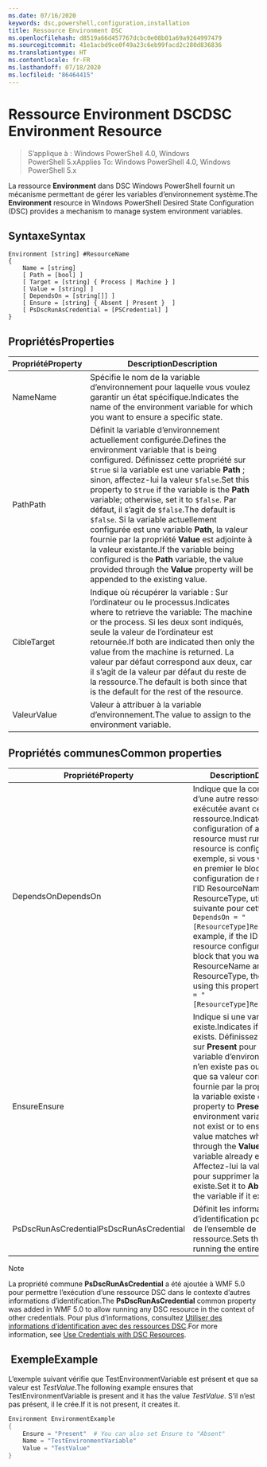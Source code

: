```yaml
---
ms.date: 07/16/2020
keywords: dsc,powershell,configuration,installation
title: Ressource Environment DSC
ms.openlocfilehash: d8519a66d457767dcbc0e08b01a69a9264997479
ms.sourcegitcommit: 41e1acbd9ce0f49a23c6eb99facd2c280d836836
ms.translationtype: HT
ms.contentlocale: fr-FR
ms.lasthandoff: 07/18/2020
ms.locfileid: "86464415"
---
```

# <a name="dsc-environment-resource"></a><span data-ttu-id="807f1-103">Ressource Environment DSC</span><span class="sxs-lookup"><span data-stu-id="807f1-103">DSC Environment Resource</span></span>

> <span data-ttu-id="807f1-104">S’applique à : Windows PowerShell 4.0, Windows PowerShell 5.x</span><span class="sxs-lookup"><span data-stu-id="807f1-104">Applies To: Windows PowerShell 4.0, Windows PowerShell 5.x</span></span>

<span data-ttu-id="807f1-105">La ressource **Environment** dans DSC Windows PowerShell fournit un mécanisme permettant de gérer les variables d’environnement système.</span><span class="sxs-lookup"><span data-stu-id="807f1-105">The **Environment** resource in Windows PowerShell Desired State Configuration (DSC) provides a mechanism to manage system environment variables.</span></span>

## <a name="syntax"></a><span data-ttu-id="807f1-106">Syntaxe</span><span class="sxs-lookup"><span data-stu-id="807f1-106">Syntax</span></span>

```Syntax
Environment [string] #ResourceName
{
    Name = [string]
    [ Path = [bool] ]
    [ Target = [string] { Process | Machine } ]
    [ Value = [string] ]
    [ DependsOn = [string[]] ]
    [ Ensure = [string] { Absent | Present }  ]
    [ PsDscRunAsCredential = [PSCredential] ]
}
```

## <a name="properties"></a><span data-ttu-id="807f1-107">Propriétés</span><span class="sxs-lookup"><span data-stu-id="807f1-107">Properties</span></span>

|<span data-ttu-id="807f1-108">Propriété</span><span class="sxs-lookup"><span data-stu-id="807f1-108">Property</span></span> |<span data-ttu-id="807f1-109">Description</span><span class="sxs-lookup"><span data-stu-id="807f1-109">Description</span></span> |
|---|---|
|<span data-ttu-id="807f1-110">Name</span><span class="sxs-lookup"><span data-stu-id="807f1-110">Name</span></span> |<span data-ttu-id="807f1-111">Spécifie le nom de la variable d’environnement pour laquelle vous voulez garantir un état spécifique.</span><span class="sxs-lookup"><span data-stu-id="807f1-111">Indicates the name of the environment variable for which you want to ensure a specific state.</span></span> |
|<span data-ttu-id="807f1-112">Path</span><span class="sxs-lookup"><span data-stu-id="807f1-112">Path</span></span> |<span data-ttu-id="807f1-113">Définit la variable d’environnement actuellement configurée.</span><span class="sxs-lookup"><span data-stu-id="807f1-113">Defines the environment variable that is being configured.</span></span> <span data-ttu-id="807f1-114">Définissez cette propriété sur `$true` si la variable est une variable **Path** ; sinon, affectez-lui la valeur `$false`.</span><span class="sxs-lookup"><span data-stu-id="807f1-114">Set this property to `$true` if the variable is the **Path** variable; otherwise, set it to `$false`.</span></span> <span data-ttu-id="807f1-115">Par défaut, il s’agit de `$false`.</span><span class="sxs-lookup"><span data-stu-id="807f1-115">The default is `$false`.</span></span> <span data-ttu-id="807f1-116">Si la variable actuellement configurée est une variable **Path**, la valeur fournie par la propriété **Value** est adjointe à la valeur existante.</span><span class="sxs-lookup"><span data-stu-id="807f1-116">If the variable being configured is the **Path** variable, the value provided through the **Value** property will be appended to the existing value.</span></span> |
|<span data-ttu-id="807f1-117">Cible</span><span class="sxs-lookup"><span data-stu-id="807f1-117">Target</span></span>| <span data-ttu-id="807f1-118">Indique où récupérer la variable : Sur l’ordinateur ou le processus.</span><span class="sxs-lookup"><span data-stu-id="807f1-118">Indicates where to retrieve the variable: The machine or the process.</span></span> <span data-ttu-id="807f1-119">Si les deux sont indiqués, seule la valeur de l’ordinateur est retournée.</span><span class="sxs-lookup"><span data-stu-id="807f1-119">If both are indicated then only the value from the machine is returned.</span></span> <span data-ttu-id="807f1-120">La valeur par défaut correspond aux deux, car il s’agit de la valeur par défaut du reste de la ressource.</span><span class="sxs-lookup"><span data-stu-id="807f1-120">The default is both since that is the default for the rest of the resource.</span></span> |
|<span data-ttu-id="807f1-121">Valeur</span><span class="sxs-lookup"><span data-stu-id="807f1-121">Value</span></span> |<span data-ttu-id="807f1-122">Valeur à attribuer à la variable d’environnement.</span><span class="sxs-lookup"><span data-stu-id="807f1-122">The value to assign to the environment variable.</span></span> |

## <a name="common-properties"></a><span data-ttu-id="807f1-123">Propriétés communes</span><span class="sxs-lookup"><span data-stu-id="807f1-123">Common properties</span></span>

|<span data-ttu-id="807f1-124">Propriété</span><span class="sxs-lookup"><span data-stu-id="807f1-124">Property</span></span> |<span data-ttu-id="807f1-125">Description</span><span class="sxs-lookup"><span data-stu-id="807f1-125">Description</span></span> |
|---|---|
|<span data-ttu-id="807f1-126">DependsOn</span><span class="sxs-lookup"><span data-stu-id="807f1-126">DependsOn</span></span> |<span data-ttu-id="807f1-127">Indique que la configuration d’une autre ressource doit être exécutée avant celle de cette ressource.</span><span class="sxs-lookup"><span data-stu-id="807f1-127">Indicates that the configuration of another resource must run before this resource is configured.</span></span> <span data-ttu-id="807f1-128">Par exemple, si vous voulez exécuter en premier le bloc de script de configuration de ressource ayant l’ID ResourceName et le type ResourceType, utilisez la syntaxe suivante pour cette propriété : `DependsOn = "[ResourceType]ResourceName"`.</span><span class="sxs-lookup"><span data-stu-id="807f1-128">For example, if the ID of the resource configuration script block that you want to run first is ResourceName and its type is ResourceType, the syntax for using this property is `DependsOn = "[ResourceType]ResourceName"`.</span></span> |
|<span data-ttu-id="807f1-129">Ensure</span><span class="sxs-lookup"><span data-stu-id="807f1-129">Ensure</span></span> |<span data-ttu-id="807f1-130">Indique si une variable existe.</span><span class="sxs-lookup"><span data-stu-id="807f1-130">Indicates if a variable exists.</span></span> <span data-ttu-id="807f1-131">Définissez cette propriété sur **Present** pour créer la variable d’environnement s’il n’en existe pas ou pour vérifier que sa valeur correspond à celle fournie par la propriété **Value** si la variable existe déjà.</span><span class="sxs-lookup"><span data-stu-id="807f1-131">Set this property to **Present** to create the environment variable if it does not exist or to ensure that its value matches what is provided through the **Value** property if the variable already exists.</span></span> <span data-ttu-id="807f1-132">Affectez-lui la valeur **Absent** pour supprimer la variable, si elle existe.</span><span class="sxs-lookup"><span data-stu-id="807f1-132">Set it to **Absent** to delete the variable if it exists.</span></span> |
|<span data-ttu-id="807f1-133">PsDscRunAsCredential</span><span class="sxs-lookup"><span data-stu-id="807f1-133">PsDscRunAsCredential</span></span> |<span data-ttu-id="807f1-134">Définit les informations d’identification pour l’exécution de l’ensemble de la ressource.</span><span class="sxs-lookup"><span data-stu-id="807f1-134">Sets the credential for running the entire resource as.</span></span> |

> [!NOTE]
> <span data-ttu-id="807f1-135">La propriété commune **PsDscRunAsCredential** a été ajoutée à WMF 5.0 pour permettre l’exécution d’une ressource DSC dans le contexte d’autres informations d’identification.</span><span class="sxs-lookup"><span data-stu-id="807f1-135">The **PsDscRunAsCredential** common property was added in WMF 5.0 to allow running any DSC resource in the context of other credentials.</span></span> <span data-ttu-id="807f1-136">Pour plus d’informations, consultez [Utiliser des informations d’identification avec des ressources DSC](../../../configurations/runasuser.md).</span><span class="sxs-lookup"><span data-stu-id="807f1-136">For more information, see [Use Credentials with DSC Resources](../../../configurations/runasuser.md).</span></span>

## <a name="example"></a><span data-ttu-id="807f1-137"> Exemple</span><span class="sxs-lookup"><span data-stu-id="807f1-137">Example</span></span>

<span data-ttu-id="807f1-138">L’exemple suivant vérifie que TestEnvironmentVariable est présent et que sa valeur est _TestValue_.</span><span class="sxs-lookup"><span data-stu-id="807f1-138">The following example ensures that TestEnvironmentVariable is present and it has the value _TestValue_.</span></span> <span data-ttu-id="807f1-139">S’il n’est pas présent, il le crée.</span><span class="sxs-lookup"><span data-stu-id="807f1-139">If it is not present, it creates it.</span></span>

```powershell
Environment EnvironmentExample
{
    Ensure = "Present"  # You can also set Ensure to "Absent"
    Name = "TestEnvironmentVariable"
    Value = "TestValue"
}
```
